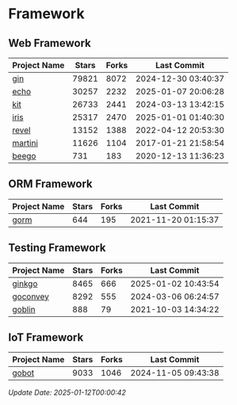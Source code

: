 # Framework

## Web Framework
| Project Name | Stars | Forks | Last Commit |
| ------------ | ----- | ----- | ----------- |
| [gin](https://github.com/gin-gonic/gin) | 79821 | 8072 | 2024-12-30 03:40:37 |
| [echo](https://github.com/labstack/echo) | 30257 | 2232 | 2025-01-07 20:06:28 |
| [kit](https://github.com/go-kit/kit) | 26733 | 2441 | 2024-03-13 13:42:15 |
| [iris](https://github.com/kataras/iris) | 25317 | 2470 | 2025-01-01 01:40:30 |
| [revel](https://github.com/revel/revel) | 13152 | 1388 | 2022-04-12 20:53:30 |
| [martini](https://github.com/go-martini/martini) | 11626 | 1104 | 2017-01-21 21:58:54 |
| [beego](https://github.com/astaxie/beego) | 731 | 183 | 2020-12-13 11:36:23 |

## ORM Framework
| Project Name | Stars | Forks | Last Commit |
| ------------ | ----- | ----- | ----------- |
| [gorm](https://github.com/jinzhu/gorm) | 644 | 195 | 2021-11-20 01:15:37 |

## Testing Framework
| Project Name | Stars | Forks | Last Commit |
| ------------ | ----- | ----- | ----------- |
| [ginkgo](https://github.com/onsi/ginkgo) | 8465 | 666 | 2025-01-02 10:43:54 |
| [goconvey](https://github.com/smartystreets/goconvey) | 8292 | 555 | 2024-03-06 06:24:57 |
| [goblin](https://github.com/franela/goblin) | 888 | 79 | 2021-10-03 14:34:22 |

## IoT Framework
| Project Name | Stars | Forks | Last Commit |
| ------------ | ----- | ----- | ----------- |
| [gobot](https://github.com/hybridgroup/gobot) | 9033 | 1046 | 2024-11-05 09:43:38 |

*Update Date: 2025-01-12T00:00:42*